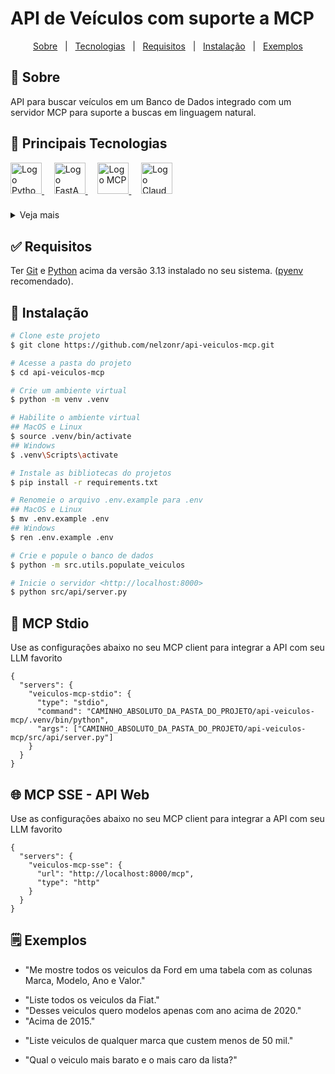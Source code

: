 # API de Veículos com suporte a MCP

<p align="center">
  <a href="#dart-sobre">Sobre</a> &#xa0; | &#xa0;
  <a href="#rocket-principais-tecnologias">Tecnologias</a> &#xa0; | &#xa0;
  <a href="#white_check_mark-requisitos">Requisitos</a> &#xa0; | &#xa0;
  <a href="#checkered_flag-instalacao">Instalação</a> &#xa0; | &#xa0;
  <a href="#spiral_notepad-exemplos">Exemplos</a>
</p>

## :dart: Sobre ##

API para buscar veículos em um Banco de Dados integrado com um servidor MCP para suporte a buscas em linguagem natural.


## :rocket: Principais Tecnologias ##

<a href="https://www.python.org/">
  <img width="50" title="Python" alt="Logo Python" src="https://icon.icepanel.io/Technology/svg/Python.svg">
</a> &#xa0; &#xa0;

<a href="https://fastapi.tiangolo.com/">
  <img width="50" title="FastAPI" alt="Logo FastAPI" src="https://icon.icepanel.io/Technology/svg/FastAPI.svg">
</a> &#xa0; &#xa0;

<a href="https://modelcontextprotocol.io/">
  <img width="50" title="Model Context Protocol (MCP)" alt="Logo MCP" src="https://avatars.githubusercontent.com/u/182288589?s=200&v=4">
</a> &#xa0; &#xa0;

<a href="https://claude.ai">
  <img width="50" title="Claude" alt="Logo Claude" src="https://images.seeklogo.com/logo-png/55/1/claude-logo-png_seeklogo-554534.png">
</a>

###

<details>
  <summary>Veja mais</summary>

  ###

  * [FastAPI-MCP](https://github.com/tadata-org/fastapi_mcp)
  * [SQLAlchemy](https://www.sqlalchemy.org/)
  * [SQLite](https://www.sqlite.org/)
  * [Faker](https://pypi.org/project/Faker/)
  * [pytest](https://docs.pytest.org/)
  * [OpenAI](https://openai.com)

</details>

## :white_check_mark: Requisitos ##

Ter [Git](https://git-scm.com) e [Python](https://nodejs.org/en/) acima da versão 3.13 instalado no seu sistema. ([pyenv](https://github.com/pyenv/pyenv) recomendado).

## :checkered_flag: Instalação ##

```bash
# Clone este projeto
$ git clone https://github.com/nelzonr/api-veiculos-mcp.git

# Acesse a pasta do projeto
$ cd api-veiculos-mcp

# Crie um ambiente virtual
$ python -m venv .venv

# Habilite o ambiente virtual
## MacOS e Linux
$ source .venv/bin/activate
## Windows
$ .venv\Scripts\activate

# Instale as bibliotecas do projetos
$ pip install -r requirements.txt

# Renomeie o arquivo .env.example para .env
## MacOS e Linux
$ mv .env.example .env
## Windows
$ ren .env.example .env

# Crie e popule o banco de dados
$ python -m src.utils.populate_veiculos

# Inicie o servidor <http://localhost:8000>
$ python src/api/server.py
```

## :robot: MCP Stdio ##

Use as configurações abaixo no seu MCP client para integrar a API com seu LLM favorito

```
{
  "servers": {
    "veiculos-mcp-stdio": {
      "type": "stdio",
      "command": "CAMINHO_ABSOLUTO_DA_PASTA_DO_PROJETO/api-veiculos-mcp/.venv/bin/python",
      "args": ["CAMINHO_ABSOLUTO_DA_PASTA_DO_PROJETO/api-veiculos-mcp/src/api/server.py"]
    }
  }
}
```

## :globe_with_meridians: MCP SSE - API Web ##

Use as configurações abaixo no seu MCP client para integrar a API com seu LLM favorito

```
{
  "servers": {
    "veiculos-mcp-sse": {
      "url": "http://localhost:8000/mcp",
      "type": "http"
    }
  }
}
```

## :spiral_notepad: Exemplos ##

* "Me mostre todos os veiculos da Ford em uma tabela com as colunas Marca, Modelo, Ano e Valor."

- "Liste todos os veiculos da Fiat."
- "Desses veiculos quero modelos apenas com ano acima de 2020."
- "Acima de 2015."

* "Liste veiculos de qualquer marca que custem menos de 50 mil."

- "Qual o veiculo mais barato e o mais caro da lista?"
